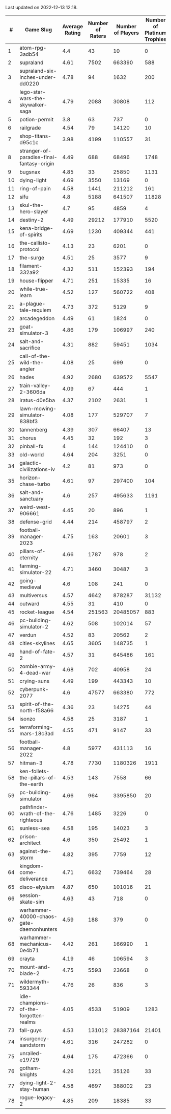 Last updated on 2022-12-13 12:18.


|#|Game Slug|Average Rating|Number of Raters|Number of Players|Number of Platinum Trophies|Max Rarity (%)|
|---|---|---|---|---|---|---|
|1|atom-rpg-3adb54|4.4|43|10|0|100|
|2|supraland|4.61|7502|663390|588|99|
|3|supraland-six-inches-under-dd0220|4.78|94|1632|200|99|
|4|lego-star-wars-the-skywalker-saga|4.79|2088|30808|112|98|
|5|potion-permit|3.8|63|737|0|98|
|6|railgrade|4.54|79|14120|10|98|
|7|shop-titans-d95c1c|3.98|4199|110557|31|98|
|8|stranger-of-paradise-final-fantasy-origin|4.49|688|68496|1748|98|
|9|bugsnax|4.85|33|25850|1131|97|
|10|dying-light|4.69|3550|13169|0|96|
|11|ring-of-pain|4.58|1441|211212|161|96|
|12|sifu|4.8|5188|641507|11828|96|
|13|skul-the-hero-slayer|4.7|95|4859|4|96|
|14|destiny-2|4.49|29212|177910|5520|95|
|15|kena-bridge-of-spirits|4.69|1230|409344|441|94|
|16|the-callisto-protocol|4.13|23|6201|0|94|
|17|the-surge|4.51|25|3577|9|94|
|18|filament-332a92|4.32|511|152393|194|93|
|19|house-flipper|4.71|251|15335|16|93|
|20|while-true-learn|4.52|127|560722|408|93|
|21|a-plague-tale-requiem|4.73|372|5129|9|92|
|22|arcadegeddon|4.49|61|1824|0|92|
|23|goat-simulator-3|4.86|179|106997|240|91|
|24|salt-and-sacrifice|4.31|882|59451|1034|91|
|25|call-of-the-wild-the-angler|4.08|25|699|0|89|
|26|hades|4.92|2680|639572|5547|89|
|27|train-valley-2-3606da|4.09|67|444|1|89|
|28|iratus-d0e5ba|4.37|2102|2631|1|87|
|29|lawn-mowing-simulator-838bf3|4.08|177|529707|7|87|
|30|tannenberg|4.39|307|66407|13|87|
|31|chorus|4.45|32|192|3|86|
|32|pinball-fx|4|144|124410|0|86|
|33|old-world|4.64|204|3251|0|85|
|34|galactic-civilizations-iv|4.2|81|973|0|84|
|35|horizon-chase-turbo|4.61|97|297400|104|84|
|36|salt-and-sanctuary|4.6|257|495633|1191|83|
|37|weird-west-906661|4.45|20|896|1|82|
|38|defense-grid|4.44|214|458797|2|80|
|39|football-manager-2023|4.75|163|20601|3|80|
|40|pillars-of-eternity|4.66|1787|978|2|80|
|41|farming-simulator-22|4.71|3460|30487|3|79|
|42|going-medieval|4.6|108|241|0|77|
|43|multiversus|4.57|4642|878287|31132|77|
|44|outward|4.55|31|410|0|76|
|45|rocket-league|4.54|251563|20485057|883|76|
|46|pc-building-simulator-2|4.62|508|102014|57|75|
|47|verdun|4.52|83|20562|2|74|
|48|cities-skylines|4.65|3605|148735|1|73|
|49|hand-of-fate-2|4.57|31|645486|161|72|
|50|zombie-army-4-dead-war|4.68|702|40958|24|67|
|51|crying-suns|4.49|199|443343|10|65|
|52|cyberpunk-2077|4.6|47577|663380|772|63|
|53|spirit-of-the-north-f58a66|4.36|23|14275|44|62|
|54|isonzo|4.58|25|3187|1|60|
|55|terraforming-mars-18c3ad|4.55|471|9147|33|55|
|56|football-manager-2022|4.8|5977|431113|16|49|
|57|hitman-3|4.78|7730|1180326|1911|48|
|58|ken-follets-the-pillars-of-the-earth|4.53|143|7558|66|48|
|59|pc-building-simulator|4.66|964|3395850|20|48|
|60|pathfinder-wrath-of-the-righteous|4.76|1485|3226|0|45|
|61|sunless-sea|4.58|195|14023|3|37|
|62|prison-architect|4.6|350|25492|1|34|
|63|against-the-storm|4.82|395|7759|12|32|
|64|kingdom-come-deliverance|4.71|6632|739464|28|30|
|65|disco-elysium|4.87|650|101016|21|28|
|66|session-skate-sim|4.63|43|718|0|27|
|67|warhammer-40000-chaos-gate-daemonhunters|4.59|188|379|0|25|
|68|warhammer-mechanicus-0e4b71|4.42|261|166990|1|25|
|69|crayta|4.19|46|106594|3|23|
|70|mount-and-blade-2|4.75|5593|23668|0|12|
|71|wildermyth-593344|4.76|26|836|3|8|
|72|idle-champions-of-the-forgotten-realms|4.05|4533|51909|1283|7|
|73|fall-guys|4.53|131012|28387164|21401|6|
|74|insurgency-sandstorm|4.61|316|247282|0|6|
|75|unrailed-e19729|4.64|175|472366|0|5|
|76|gotham-knights|4.26|1221|35126|33|4|
|77|dying-light-2-stay-human|4.58|4697|388002|23|2|
|78|rogue-legacy-2|4.85|209|18385|33|1|
